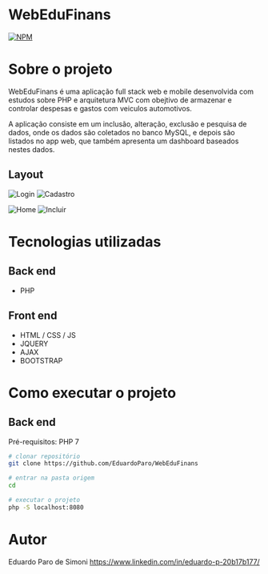 # WebEduFinans
[![NPM](https://img.shields.io/npm/l/react)](https://github.com/devsuperior/sds1-wmazoni/blob/master/LICENSE) 

# Sobre o projeto

WebEduFinans é uma aplicação full stack web e mobile desenvolvida com estudos sobre PHP e arquitetura MVC com obejtivo de armazenar e controlar despesas e gastos com veiculos automotivos.

A aplicação consiste em um inclusão, alteração, exclusão e pesquisa de dados, onde os dados são coletados no banco MySQL, e depois são listados no app web, que também apresenta um dashboard baseados nestes dados.

## Layout 
![Login](https://user-images.githubusercontent.com/63751196/128934313-df026184-57e8-4622-bcb4-6b4b787aae68.png) 
![Cadastro](https://user-images.githubusercontent.com/63751196/128935076-dfa6c96f-a026-4c13-9a3a-7830a1147646.png)

![Home](https://user-images.githubusercontent.com/63751196/128935785-79c129c5-25b9-41eb-a3c6-0a9b0bfed6df.png)
![Incluir](https://user-images.githubusercontent.com/63751196/128935856-9cccc1fd-5d28-4073-8329-22c05faee8e2.png)

# Tecnologias utilizadas
## Back end
- PHP

## Front end
- HTML / CSS / JS 
- JQUERY
- AJAX
- BOOTSTRAP

# Como executar o projeto

## Back end
Pré-requisitos: PHP 7

```bash
# clonar repositório
git clone https://github.com/EduardoParo/WebEduFinans

# entrar na pasta origem
cd 

# executar o projeto
php -S localhost:8080
```

# Autor

Eduardo Paro de Simoni
https://www.linkedin.com/in/eduardo-p-20b17b177/

